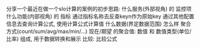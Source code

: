 分享一个最近在做一个slo计算的案例的初步思路:
什么服务(外部视角) 的
        监控项
什么功能(内部视角) 的
        指标
                通过指标名称去反查keyn作为原始key
                通过其他配置信息去查询计算公式, 使用计算公式计算值
什么数据(界定数据范围)
怎么样
        聚合方式(count/sum/avg/max/min/...)
        现在/期望 的聚合值:
                数值 和 数值类型(单位/比率) 组成, 用于数据转换和展示
        比较:
                比较公式